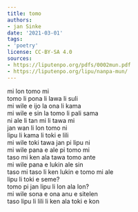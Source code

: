 ```yaml
---
title: tomo
authors:
- jan Sinke
date: '2021-03-01'
tags:
- 'poetry'
license: CC-BY-SA 4.0
sources:
- https://liputenpo.org/pdfs/0002mun.pdf
- https://liputenpo.org/lipu/nanpa-mun/
---
```


mi lon tomo mi  
tomo li pona li lawa li suli  
mi wile e ijo la ona li kama  
mi wile e sin la tomo li pali sama  
ni ale li tan mi li tawa mi  
jan wan li lon tomo ni  
lipu li kama li toki e lili  
mi wile toki tawa jan pi lipu ni  
mi wile pana e ale pi tomo mi  
taso mi ken ala tawa tomo ante  
mi wile pana e lukin ale sin  
taso mi taso li ken lukin e tomo mi ale  
lipu li toki e seme?  
tomo pi jan lipu li lon ala lon?  
mi wile sona e ona anu e sitelen  
taso lipu li lili li ken ala toki e kon
